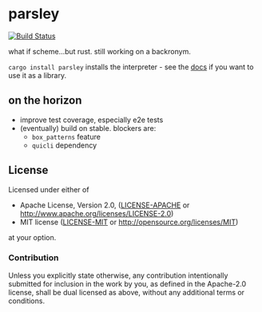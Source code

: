 # parsley

[![Build Status](https://travis-ci.org/g-s-k/parsley.svg?branch=master)](https://travis-ci.org/g-s-k/parsley)

what if scheme...but rust. still working on a backronym.

`cargo install parsley` installs the interpreter - see the
[docs](https://docs.rs/parsley) if you want to use it as a library.

## on the horizon

- improve test coverage, especially e2e tests
- (eventually) build on stable. blockers are:
  - `box_patterns` feature
  - `quicli` dependency

## License

Licensed under either of

- Apache License, Version 2.0, ([LICENSE-APACHE](./LICENSE-APACHE) or http://www.apache.org/licenses/LICENSE-2.0)
- MIT license ([LICENSE-MIT](./LICENSE-MIT) or http://opensource.org/licenses/MIT)

at your option.

### Contribution

Unless you explicitly state otherwise, any contribution intentionally submitted for inclusion in the work by you, as defined in the Apache-2.0 license, shall be dual licensed as above, without any additional terms or conditions.
